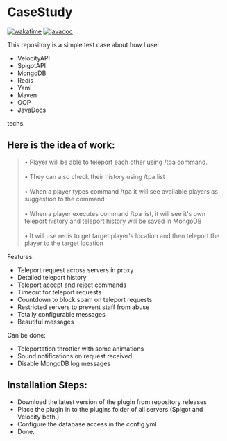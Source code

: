 # CaseStudy

[![wakatime](https://wakatime.com/badge/user/96162fe4-764c-435f-8a96-8e183553f72d/project/37d1a3b4-0737-4f82-9275-d9584dd8dc6d.svg)](https://wakatime.com/badge/user/96162fe4-764c-435f-8a96-8e183553f72d/project/37d1a3b4-0737-4f82-9275-d9584dd8dc6d)
[![javadoc](https://javadoc.io/badge2/furkan.studio/casestudy/javadoc.svg)](https://javadoc.io/doc/furkan.studio/casestudy)
<br>

This repository is a simple test case about how I use:
- VelocityAPI
- SpigotAPI
- MongoDB
- Redis
- Yaml
- Maven
- OOP
- JavaDocs

techs.

## Here is the idea of work:
> • Player will be able to teleport each other using /tpa command. 
> <br><br>• They can also check their history using /tpa list
> <br><br>• When a player types command /tpa it will see available players as suggestion to the command
> <br><br>• When a player executes command /tpa list, it will see it's own teleport history and teleport history will be saved in MongoDB
> <br><br>• It will use redis to get target player's location and then teleport the player to the target location

Features:
- Teleport request across servers in proxy
- Detailed teleport history
- Teleport accept and reject commands
- Timeout for teleport requests
- Countdown to block spam on teleport requests
- Restricted servers to prevent staff from abuse
- Totally configurable messages
- Beautiful messages

Can be done:
- Teleportation throttler with some animations
- Sound notifications on request received
- Disable MongoDB log messages

## Installation Steps:

- Download the latest version of the plugin from repository releases
- Place the plugin in to the plugins folder of all servers (Spigot and Velocity both.)
- Configure the database access in the config.yml
- Done.